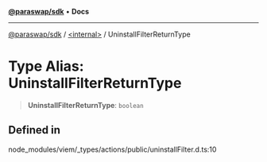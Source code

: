 [**@paraswap/sdk**](../../README.md) • **Docs**

***

[@paraswap/sdk](../../globals.md) / [\<internal\>](../README.md) / UninstallFilterReturnType

# Type Alias: UninstallFilterReturnType

> **UninstallFilterReturnType**: `boolean`

## Defined in

node\_modules/viem/\_types/actions/public/uninstallFilter.d.ts:10
